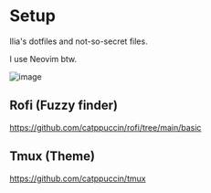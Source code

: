 # Setup
Ilia's dotfiles and not-so-secret files.

I use Neovim btw.

![image](https://github.com/iliaamiri/dotfiles/assets/37903573/2ea5ef92-aaa5-4f1f-adb4-7b9ce916d9a8)

## Rofi (Fuzzy finder)
https://github.com/catppuccin/rofi/tree/main/basic

## Tmux (Theme)
https://github.com/catppuccin/tmux


